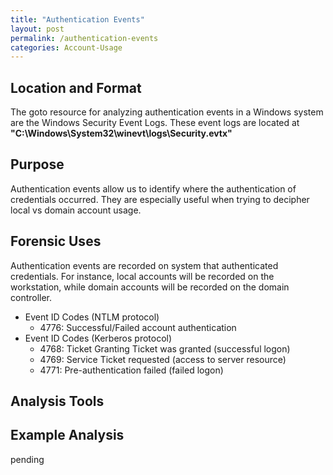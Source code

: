 ```yaml
---
title: "Authentication Events"
layout: post
permalink: /authentication-events
categories: Account-Usage
---
```

## Location and Format

The goto resource for analyzing authentication events in a Windows system are the Windows Security Event Logs. These event logs are located at **"C:\Windows\System32\winevt\logs\Security.evtx"**

## Purpose

Authentication events allow us to identify where the authentication of credentials occurred. They are especially useful when trying to decipher local vs domain account usage.

## Forensic Uses

Authentication events are recorded on system that authenticated credentials. For instance, local accounts will be recorded on the workstation, while domain accounts will be recorded on the domain controller.

- Event ID Codes (NTLM protocol)
   - 4776: Successful/Failed account authentication
- Event ID Codes (Kerberos protocol)
   - 4768: Ticket Granting Ticket was granted (successful logon)
   - 4769: Service Ticket requested (access to server resource)
   - 4771: Pre-authentication failed (failed logon)

## Analysis Tools 



## Example Analysis

pending